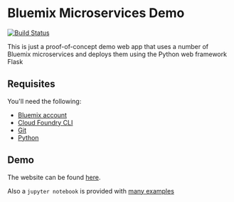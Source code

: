 # Bluemix Microservices Demo

[![Build Status](https://travis-ci.org/JJGO/bluemix-project.svg?branch=master)](https://travis-ci.org/JJGO/bluemix-project)

This is just a proof-of-concept demo web app that uses a number of Bluemix microservices and deploys them using the Python web framework Flask


## Requisites

You'll need the following:
* [Bluemix account](https://console.ng.bluemix.net/registration/)
* [Cloud Foundry CLI](https://github.com/cloudfoundry/cli#downloads)
* [Git](https://git-scm.com/downloads)
* [Python](https://www.python.org/downloads/)

## Demo

The website can be found [here](http://erittely.josejg.com/).

Also a `jupyter notebook` is provided with [many examples](http://nbviewer.ipython.org/github/JJGO/bluemix-project/blob/master/bluemix-services.ipynb)